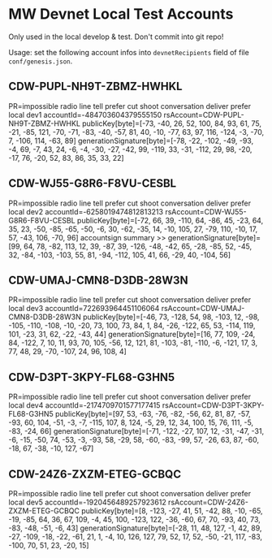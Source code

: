 # MW Devnet Local Test Accounts

Only used in the local develop & test. Don't commit into git repo!

Usage: set the following account infos into `devnetRecipients` field of file `conf/genesis.json`.

## CDW-PUPL-NH9T-ZBMZ-HWHKL
PR=impossible radio line tell prefer cut shoot conversation deliver prefer local dev1
accountId=-484703604379555150
rsAccount=CDW-PUPL-NH9T-ZBMZ-HWHKL
publicKey[byte]=[-73, -40, 26, 52, 100, 84, 93, 61, 75, -21, -85, 121, -70, -71, -83, -40, -57, 81, 40, -10, -77, 63, 97, 116, -124, -3, -70, 7, -106, 114, -63, 89]
generationSignature[byte]=[-78, -22, -102, -49, -93, -4, 69, -7, 43, 24, -6, -4, -30, -27, -42, 99, -119, 33, -31, -112, 29, 98, -20, -17, 76, -20, 52, 83, 86, 35, 33, 22]

## CDW-WJ55-G8R6-F8VU-CESBL
PR=impossible radio line tell prefer cut shoot conversation deliver prefer local dev2
accountId=-6258019474812813213
rsAccount=CDW-WJ55-G8R6-F8VU-CESBL
publicKey[byte]=[-72, 66, 39, -110, 64, -86, 45, -23, 64, 35, 23, -50, -85, -65, -50, -6, 30, -62, -35, 14, -10, 105, 27, -79, 110, -10, 17, 57, -43, 106, -70, 96]
accountsign summary >>
generationSignature[byte]=[99, 64, 78, -82, 113, 12, 39, -87, 39, -126, -48, -42, 65, -28, -85, 52, -45, 32, -84, -103, -103, 55, 81, -94, -112, 105, 41, 66, -29, 40, -104, 56]

## CDW-UMAJ-CMN8-D3DB-28W3N
PR=impossible radio line tell prefer cut shoot conversation deliver prefer local dev3
accountId=722693964451106064
rsAccount=CDW-UMAJ-CMN8-D3DB-28W3N
publicKey[byte]=[-46, 73, -128, 54, 98, -103, 12, -98, -105, -110, -108, -10, -20, 73, 100, 73, 84, 1, 84, -26, -122, 65, 53, -114, 119, 101, -23, 31, 62, -22, -43, 44]
generationSignature[byte]=[16, 77, 109, -24, 84, -122, 7, 10, 11, 93, 70, 105, -56, 12, 121, 81, -103, -81, -110, -6, -121, 17, 3, 77, 48, 29, -70, -107, 24, 96, 108, 4]

## CDW-D3PT-3KPY-FL68-G3HN5
PR=impossible radio line tell prefer cut shoot conversation deliver prefer local dev4
accountId=-2174709701577177415
rsAccount=CDW-D3PT-3KPY-FL68-G3HN5
publicKey[byte]=[97, 53, -63, -76, -82, -56, 62, 81, 87, -57, -93, 60, 104, -51, -3, -7, -115, 107, 8, 124, -5, 29, 12, 34, 100, 15, 76, 111, -5, -83, -24, 66]
generationSignature[byte]=[-71, -122, -27, 107, 12, -31, -47, -31, -6, -15, -50, 74, -53, -3, -93, 58, -29, 58, -60, -83, -99, 57, -26, 63, 87, -60, -18, 67, -38, -10, 127, -67]

## CDW-24Z6-ZXZM-ETEG-GCBQC
PR=impossible radio line tell prefer cut shoot conversation deliver prefer local dev5
accountId=-1920456489257923612
rsAccount=CDW-24Z6-ZXZM-ETEG-GCBQC
publicKey[byte]=[8, -123, -27, 41, 51, -42, 88, -10, -65, -19, -85, 64, 36, 67, 109, -4, 45, 100, -123, 122, -36, -60, 67, 70, -93, 40, 73, -83, -48, -51, -6, 43]
generationSignature[byte]=[-28, 11, 48, 127, -1, 42, 89, -27, -109, -18, -22, -61, 21, 1, -4, 10, 126, 127, 79, 52, 17, 52, -50, -21, 117, -83, -100, 70, 51, 23, -20, 15]